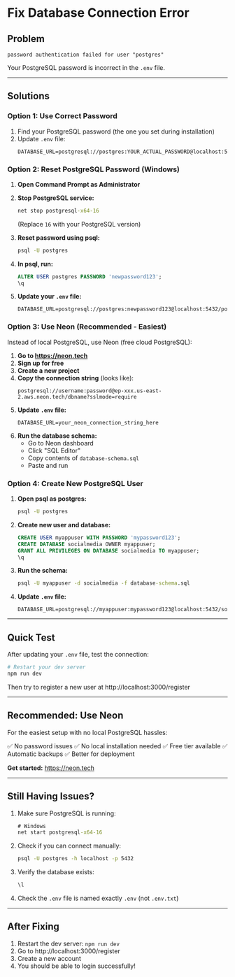 # Fix Database Connection Error

## Problem
```
password authentication failed for user "postgres"
```

Your PostgreSQL password is incorrect in the `.env` file.

---

## Solutions

### Option 1: Use Correct Password

1. Find your PostgreSQL password (the one you set during installation)
2. Update `.env` file:
   ```env
   DATABASE_URL=postgresql://postgres:YOUR_ACTUAL_PASSWORD@localhost:5432/postgres
   ```

### Option 2: Reset PostgreSQL Password (Windows)

1. **Open Command Prompt as Administrator**

2. **Stop PostgreSQL service:**
   ```cmd
   net stop postgresql-x64-16
   ```
   (Replace `16` with your PostgreSQL version)

3. **Reset password using psql:**
   ```cmd
   psql -U postgres
   ```
   
4. **In psql, run:**
   ```sql
   ALTER USER postgres PASSWORD 'newpassword123';
   \q
   ```

5. **Update your `.env` file:**
   ```env
   DATABASE_URL=postgresql://postgres:newpassword123@localhost:5432/postgres
   ```

### Option 3: Use Neon (Recommended - Easiest)

Instead of local PostgreSQL, use Neon (free cloud PostgreSQL):

1. **Go to https://neon.tech**
2. **Sign up for free**
3. **Create a new project**
4. **Copy the connection string** (looks like):
   ```
   postgresql://username:password@ep-xxx.us-east-2.aws.neon.tech/dbname?sslmode=require
   ```
5. **Update `.env` file:**
   ```env
   DATABASE_URL=your_neon_connection_string_here
   ```
6. **Run the database schema:**
   - Go to Neon dashboard
   - Click "SQL Editor"
   - Copy contents of `database-schema.sql`
   - Paste and run

### Option 4: Create New PostgreSQL User

1. **Open psql as postgres:**
   ```cmd
   psql -U postgres
   ```

2. **Create new user and database:**
   ```sql
   CREATE USER myappuser WITH PASSWORD 'mypassword123';
   CREATE DATABASE socialmedia OWNER myappuser;
   GRANT ALL PRIVILEGES ON DATABASE socialmedia TO myappuser;
   \q
   ```

3. **Run the schema:**
   ```cmd
   psql -U myappuser -d socialmedia -f database-schema.sql
   ```

4. **Update `.env` file:**
   ```env
   DATABASE_URL=postgresql://myappuser:mypassword123@localhost:5432/socialmedia
   ```

---

## Quick Test

After updating your `.env` file, test the connection:

```bash
# Restart your dev server
npm run dev
```

Then try to register a new user at http://localhost:3000/register

---

## Recommended: Use Neon

For the easiest setup with no local PostgreSQL hassles:

✅ No password issues
✅ No local installation needed
✅ Free tier available
✅ Automatic backups
✅ Better for deployment

**Get started:** https://neon.tech

---

## Still Having Issues?

1. Make sure PostgreSQL is running:
   ```cmd
   # Windows
   net start postgresql-x64-16
   ```

2. Check if you can connect manually:
   ```cmd
   psql -U postgres -h localhost -p 5432
   ```

3. Verify the database exists:
   ```sql
   \l
   ```

4. Check the `.env` file is named exactly `.env` (not `.env.txt`)

---

## After Fixing

1. Restart the dev server: `npm run dev`
2. Go to http://localhost:3000/register
3. Create a new account
4. You should be able to login successfully!
